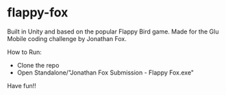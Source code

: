 # flappy-fox
Built in Unity and based on the popular Flappy Bird game. Made for the Glu Mobile coding challenge by Jonathan Fox.

How to Run:
- Clone the repo
- Open Standalone/"Jonathan Fox Submission - Flappy Fox.exe"

Have fun!!
